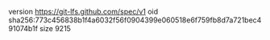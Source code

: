 version https://git-lfs.github.com/spec/v1
oid sha256:773c456838b1f4a6032f56f0904399e060518e6f759fb8d7a721bec491074b1f
size 9215
